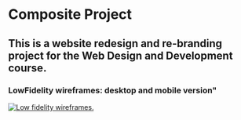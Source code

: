 # Composite Project 

## This is a website redesign and re-branding project for the Web Design and Development course. 

### LowFidelity wireframes: desktop and mobile version" 

<a href="https://i.imgur.com/N0SV0Kn.png"><img src="https://i.imgur.com/N0SV0Kn.png" title="Low fidelity wireframes." /></a>
